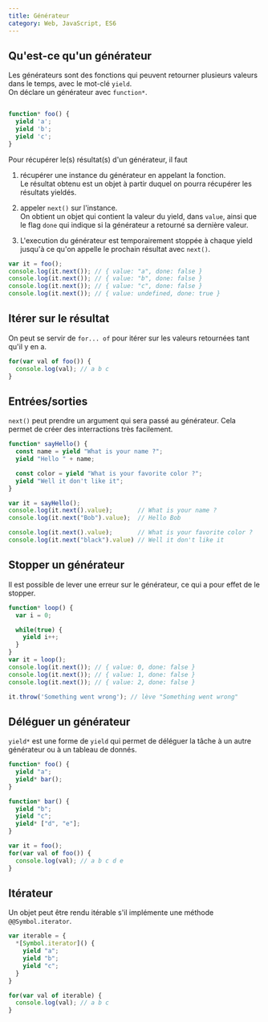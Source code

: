 ```yaml
---
title: Générateur
category: Web, JavaScript, ES6
---
```


## Qu'est-ce qu'un générateur

Les générateurs sont des fonctions qui peuvent retourner plusieurs valeurs dans le temps, avec le mot-clé `yield`.  
On déclare un générateur avec `function*`.

``` js

function* foo() {
  yield 'a';
  yield 'b';
  yield 'c';
}
```

Pour récupérer le(s) résultat(s) d'un générateur, il faut

1. récupérer une instance du générateur en appelant la fonction.  
   Le résultat obtenu est un objet à partir duquel on pourra récupérer les résultats yieldés. 

2. appeler `next()` sur l'instance.  
   On obtient un objet qui contient la valeur du yield, dans `value`, ainsi que le flag `done` qui indique si la générateur a retourné sa dernière valeur.

3. L'execution du générateur est temporairement stoppée à chaque yield jusqu'à ce qu'on appelle le prochain résultat avec `next()`.

``` js
var it = foo();
console.log(it.next()); // { value: "a", done: false }
console.log(it.next()); // { value: "b", done: false }
console.log(it.next()); // { value: "c", done: false }
console.log(it.next()); // { value: undefined, done: true }
```

## Itérer sur le résultat

On peut se servir de `for... of` pour itérer sur les valeurs retournées tant qu'il y en a.

``` js
for(var val of foo()) {
  console.log(val); // a b c
}
```

## Entrées/sorties

`next()` peut prendre un argument qui sera passé au générateur. Cela permet de créer des interractions très facilement.

``` js
function* sayHello() {
  const name = yield "What is your name ?";
  yield "Hello " + name;

  const color = yield "What is your favorite color ?";
  yield "Well it don't like it";
}

var it = sayHello();
console.log(it.next().value);       // What is your name ?
console.log(it.next("Bob").value);  // Hello Bob

console.log(it.next().value);       // What is your favorite color ?
console.log(it.next("black").value) // Well it don't like it
```

## Stopper un générateur

Il est possible de lever une erreur sur le générateur, ce qui a pour effet de le stopper.

``` js
function* loop() {
  var i = 0;

  while(true) {
    yield i++;
  }
}
var it = loop();
console.log(it.next()); // { value: 0, done: false }
console.log(it.next()); // { value: 1, done: false }
console.log(it.next()); // { value: 2, done: false }

it.throw('Something went wrong'); // lève "Something went wrong"
```

## Déléguer un générateur

`yield*` est une forme de `yield` qui permet de déléguer la tâche à un autre générateur ou à un tableau de donnés.

``` js
function* foo() {
  yield "a";
  yield* bar();
}

function* bar() {
  yield "b";
  yield "c";
  yield* ["d", "e"];
}

var it = foo();
for(var val of foo()) {
  console.log(val); // a b c d e
}
```

## Itérateur

Un objet peut être rendu itérable s'il implémente une méthode `@@Symbol.iterator`.

``` js
var iterable = {
  *[Symbol.iterator]() {
    yield "a";
    yield "b";
    yield "c";
  }
}

for(var val of iterable) {
  console.log(val); // a b c
}
```
